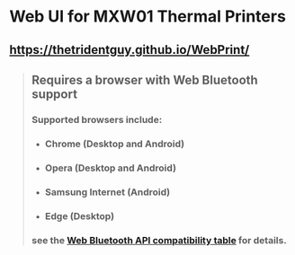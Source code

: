 # Web UI for MXW01 Thermal Printers
## https://thetridentguy.github.io/WebPrint/
> ## Requires a browser with Web Bluetooth support
> ### Supported browsers include:
> - ### Chrome (Desktop and Android)
> - ### Opera (Desktop and Android)
> - ### Samsung Internet (Android)
> - ### Edge (Desktop)
> ### see the [Web Bluetooth API compatibility table](https://developer.mozilla.org/en-US/docs/Web/API/Web_Bluetooth_API#browser_compatibility) for details.